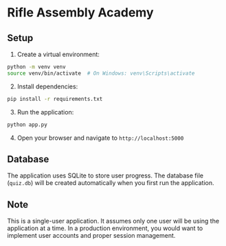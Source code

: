 # Rifle Assembly Academy

## Setup

1. Create a virtual environment:
```bash
python -m venv venv
source venv/bin/activate  # On Windows: venv\Scripts\activate
```

2. Install dependencies:
```bash
pip install -r requirements.txt
```

3. Run the application:
```bash
python app.py
```

4. Open your browser and navigate to `http://localhost:5000`

## Database

The application uses SQLite to store user progress. The database file (`quiz.db`) will be created automatically when you first run the application.

## Note

This is a single-user application. It assumes only one user will be using the application at a time. In a production environment, you would want to implement user accounts and proper session management. 